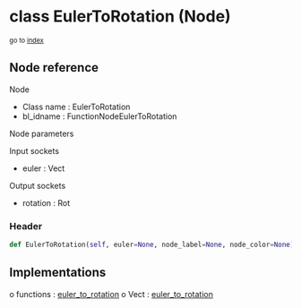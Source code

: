 # class EulerToRotation (Node)

<sub>go to [index](/docs/index.md)</sub>

## Node reference

Node
 - Class name : EulerToRotation
 - bl_idname : FunctionNodeEulerToRotation

Node parameters

Input sockets
 - euler : Vect

Output sockets
 - rotation : Rot

### Header

``` python
def EulerToRotation(self, euler=None, node_label=None, node_color=None):
```

## Implementations

o functions : [euler_to_rotation](/docs/GeoNodes_classes/GLOBAL.md#euler_to_rotation)
o Vect : [euler_to_rotation](/docs/GeoNodes_classes/Vect.md#euler_to_rotation)


